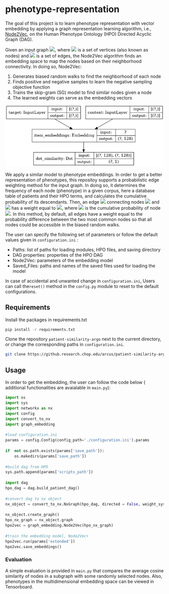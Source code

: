 
# phenotype-representation
The goal of this project is to learn phenotype representation with vector embedding by applying a graph representation learning algorithm, i.e., [Node2Vec](https://dl.acm.org/doi/abs/10.1145/2939672.2939754), on the Human Phenotype Ontology (HPO) Directed Acyclic Graph (DAG).

Given an input graph <img  src="https://render.githubusercontent.com/render/math?math=G =(V,E)">, where <img src="https://render.githubusercontent.com/render/math?math=V"> is a set of vertices (also known as nodes) and <img src="https://render.githubusercontent.com/render/math?math=E"> is a set of edges, the Node2Vec algorithm finds an embedding space to map the nodes based on their neighborhood connectivity. In doing so, Node2Vec:

<ol>
<li>Generates biased random walks to find the neighborhood of each node</li>
<li>Finds positive and negative samples to learn the negative sampling objective function</li>
<li>Trains the skip-gram (SG) model to find similar nodes given a node</li>
<li>The learned weights can serve as the embedding vectors</li>
</ol>

![model](model.png)

We apply a similar model to phenotype embeddings. In order to get a better representation of phenotypes, this repositoy supports a probabilistic edge weighting method for the input graph. In doing so, it determines the frequency of each node (phenotype) in a given corpus, here a database table of patients and their HPO terms, and calculates the cumulative probability of its descendants. Then, an edge <img  src="https://render.githubusercontent.com/render/math?math=e"> connecting nodes <img  src="https://render.githubusercontent.com/render/math?math=n_1"> and <img  src="https://render.githubusercontent.com/render/math?math=n_2"> has a weight equal to <img  src="https://render.githubusercontent.com/render/math?math=min(p_{n_1}, p_{n_2})">, where <img  src="https://render.githubusercontent.com/render/math?math=p_{i}"> is the cumulative probability of node <img  src="https://render.githubusercontent.com/render/math?math=i">. In this method, by default, all edges have a weight equal to the probability difference between the two most common nodes so that all nodes could be accessible in the biased random walks.

The user can specify the following set of parameters or follow the default values given in `configuration.ini` :
- Paths: list of paths for loading modules, HPO files, and saving directory
- DAG properties: properties of the HPO DAG
- Node2Vec: parameters of the embedding model
- Saved_Files: paths and names of the saved files used for loading the model

In case of accidental and unwanted change in `configuration.ini`, Users can call the`reset()` method in the `config.py` module to reset to the default configurations.

  

## Requirements
Install the packages in requirements.txt
```bash
pip install -r requirements.txt
```
Clone the repository `patient-similarity-argo` next to the current directory, or change the corresponding paths in `configuration.ini`.

```bash
git clone https://github.research.chop.edu/arcus/patient-similarity-argo.git
```

## Usage
In order to get the embedding, the user can follow the code below ( additional functionalities are avaialable in `main.py`):

```python
import os
import sys
import networkx as nx
import config
import convert_to_nx
import graph_embedding

#load configuration.ini
params = config.Config(config_path='./configuration.ini').params

if  not os.path.exists(params['save_path']):
	os.makedirs(params['save_path'])
	
#build dag from HPO
sys.path.append(params['scripts_path'])

import dag
hpo_dag = dag.build_patient_dag()

#convert dag to nx object
nx_object = convert_to_nx.NxGraph(hpo_dag, directed = False, weight_system = 'probabilistic')

nx_object.create_graph()
hpo_nx_graph = nx_object.graph
hpo2vec = graph_embedding.Node2Vec(hpo_nx_graph)

#train the embedding model, Node2Vec+
hpo2vec.run(params['extended'])
hpo2vec.save_embeddings()
```

### Evaluation
A simple evaluation is provided in `main.py` that compares the average cosine similarity of nodes in a subgraph with some randomly selected nodes.
Also, phenotypes in the multidimensional embedding space can be viewed in Tensorboard.
